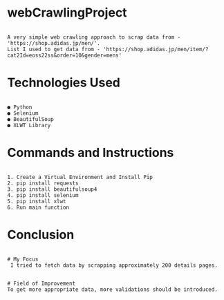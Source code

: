 
# webCrawlingProject

```

A very simple web crawling approach to scrap data from - 'https://shop.adidas.jp/men/'.
List I used to get data from - 'https://shop.adidas.jp/men/item/?cat2Id=eoss22ss&order=10&gender=mens'

```


# Technologies Used

```

● Python
● Selenium
● BeautifulSoup
● XLWT Library

```


# Commands and Instructions

```

1. Create a Virtual Environment and Install Pip
2. pip install requests
3. pip install beautifulsoup4
4. pip install selenium
5. pip install xlwt
6. Run main function

```


# Conclusion

```

# My Focus
 I tried to fetch data by scrapping approximately 200 details pages.


# Field of Improvement
To get more appropriate data, more validations should be introduced.

```
